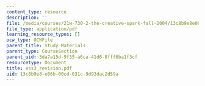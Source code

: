 ```yaml
---
content_type: resource
description: ''
file: /media/courses/21w-730-2-the-creative-spark-fall-2004/13c8b9e8e06b00cd031c9d93dac2d59a_ess3_revision.pdf
file_type: application/pdf
learning_resource_types: []
ocw_type: OCWFile
parent_title: Study Materials
parent_type: CourseSection
parent_uid: 3da7a15d-9f35-a6ca-41d6-8fff6ba1f3cf
resourcetype: Document
title: ess3_revision.pdf
uid: 13c8b9e8-e06b-00cd-031c-9d93dac2d59a
---
```

